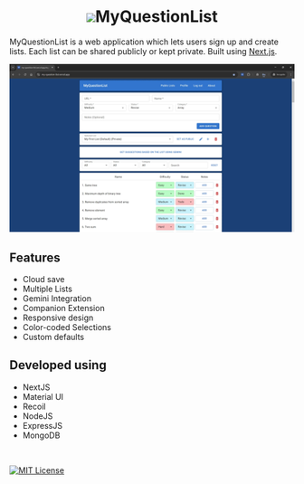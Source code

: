 <h1 align="center"><img src="/public/favicon.ico" />MyQuestionList</h1>

MyQuestionList is a web application which lets users sign up and create lists. Each list can be shared publicly or kept private. Built using [Next.js](https://nextjs.org/).

![img](/public/mql.webp)

## Features

<ul>
<li>Cloud save</li>
<li>Multiple Lists</li>
<li>Gemini Integration</li>
<li>Companion Extension</li>
<li>Responsive design</li>
<li>Color-coded Selections</li>
<li>Custom defaults</li>
</ul>

## Developed using

<ul>
<li>NextJS</li>
<li>Material UI</li>
<li>Recoil</li>
<li>NodeJS</li>
<li>ExpressJS</li>
<li>MongoDB</li>
</ul>

<br />

[![MIT License](https://img.shields.io/badge/License-MIT-green.svg)](https://choosealicense.com/licenses/mit/)